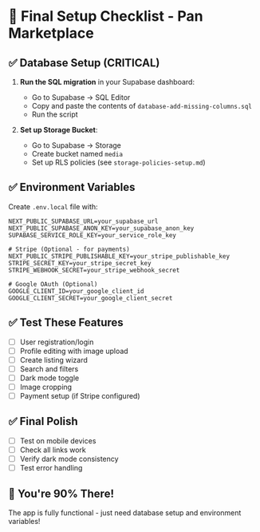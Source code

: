# 🚀 Final Setup Checklist - Pan Marketplace

## ✅ Database Setup (CRITICAL)
1. **Run the SQL migration** in your Supabase dashboard:
   - Go to Supabase → SQL Editor
   - Copy and paste the contents of `database-add-missing-columns.sql`
   - Run the script

2. **Set up Storage Bucket**:
   - Go to Supabase → Storage
   - Create bucket named `media`
   - Set up RLS policies (see `storage-policies-setup.md`)

## ✅ Environment Variables
Create `.env.local` file with:
```env
NEXT_PUBLIC_SUPABASE_URL=your_supabase_url
NEXT_PUBLIC_SUPABASE_ANON_KEY=your_supabase_anon_key
SUPABASE_SERVICE_ROLE_KEY=your_service_role_key

# Stripe (Optional - for payments)
NEXT_PUBLIC_STRIPE_PUBLISHABLE_KEY=your_stripe_publishable_key
STRIPE_SECRET_KEY=your_stripe_secret_key
STRIPE_WEBHOOK_SECRET=your_stripe_webhook_secret

# Google OAuth (Optional)
GOOGLE_CLIENT_ID=your_google_client_id
GOOGLE_CLIENT_SECRET=your_google_client_secret
```

## ✅ Test These Features
- [ ] User registration/login
- [ ] Profile editing with image upload
- [ ] Create listing wizard
- [ ] Search and filters
- [ ] Dark mode toggle
- [ ] Image cropping
- [ ] Payment setup (if Stripe configured)

## ✅ Final Polish
- [ ] Test on mobile devices
- [ ] Check all links work
- [ ] Verify dark mode consistency
- [ ] Test error handling

## 🎯 You're 90% There!
The app is fully functional - just need database setup and environment variables!
